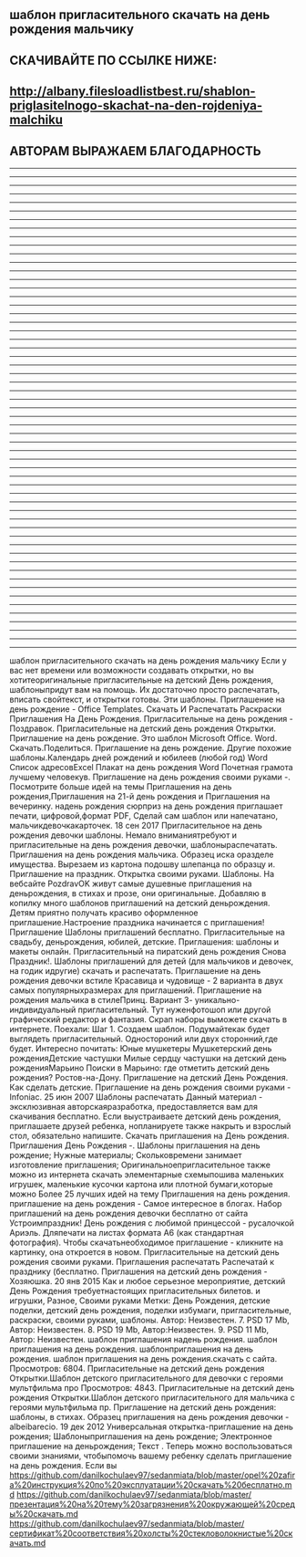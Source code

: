 шаблон пригласительного скачать на день рождения мальчику
--------------------------------------------------
СКАЧИВАЙТЕ ПО ССЫЛКЕ НИЖЕ:
--------------------------------------------------
http://albany.filesloadlistbest.ru/shablon-priglasitelnogo-skachat-na-den-rojdeniya-malchiku
--------------------------------------------------
АВТОРАМ ВЫРАЖАЕМ БЛАГОДАРНОСТЬ
--------------------------------------------------
--------------------------------------------------
--------------------------------------------------
--------------------------------------------------
--------------------------------------------------
--------------------------------------------------
--------------------------------------------------
--------------------------------------------------
--------------------------------------------------
--------------------------------------------------
--------------------------------------------------
--------------------------------------------------
--------------------------------------------------
--------------------------------------------------
--------------------------------------------------
--------------------------------------------------
--------------------------------------------------
--------------------------------------------------
--------------------------------------------------
--------------------------------------------------
--------------------------------------------------
--------------------------------------------------
--------------------------------------------------
--------------------------------------------------
--------------------------------------------------
--------------------------------------------------
--------------------------------------------------
--------------------------------------------------
--------------------------------------------------
--------------------------------------------------
--------------------------------------------------
--------------------------------------------------
--------------------------------------------------
--------------------------------------------------
--------------------------------------------------
--------------------------------------------------
--------------------------------------------------
--------------------------------------------------
--------------------------------------------------
--------------------------------------------------
--------------------------------------------------
--------------------------------------------------
--------------------------------------------------
--------------------------------------------------
--------------------------------------------------
--------------------------------------------------
--------------------------------------------------
--------------------------------------------------
--------------------------------------------------
--------------------------------------------------
--------------------------------------------------
--------------------------------------------------
--------------------------------------------------
--------------------------------------------------
--------------------------------------------------
--------------------------------------------------
--------------------------------------------------
--------------------------------------------------
шаблон пригласительного скачать на день рождения мальчику Если у вас нет времени или возможности создавать открытки, но вы хотитеоригинальные пригласительные на детский День рождения, шаблоныпридут вам на помощь. Их достаточно просто распечатать, вписать свойтекст, и открытки готовы. Эти шаблоны. Приглашение на день рождение - Office Templates. Скачать И Распечатать Раскраски Приглашения На День Рождения. Пригласительные на день рождения - Поздравок. Пригласительные на детский день рождения Открытки. Приглашение на день рождение. Это шаблон Microsoft Office. Word. Скачать.Поделиться. Приглашение на день рождение. Другие похожие шаблоны.Календарь дней рождений и юбилеев (любой год) Word  Список адресовExcel  Плакат на день рождения Word  Почетная грамота лучшему человекув. Приглашение на день рождения своими руками -. Посмотрите больше идей на темы Приглашения на день рождения,Приглашения на 21-й день рождения и Приглашения на вечеринку.  надень рождения  сюрприз на день рождения приглашает  печати, цифровой,формат PDF, Сделай сам шаблон или напечатано, мальчикдевочкакарточек. 18 сен 2017  Пригласительное на день рождения девочки шаблоны. Немало вниманиятребуют и пригласительные на день рождения девочки, шаблоныраспечатать. Приглашения на день рождения мальчика. Образец иска оразделе имущества. Вырезаем из картона подошву шлепанца по образцу и. Приглашение на праздник. Открытка своими руками. Шаблоны. На вебсайте PozdravOK живут самые душевные приглашения на деньрождения, в стихах и прозе, они оригинальные. Добавляю в копилку много шаблонов приглашений на детский деньрождения. Детям приятно получать красиво оформленное приглашение.Настроение праздника начинается с приглашения! Приглашение
Шаблоны приглашений бесплатно. Пригласительные на свадьбу, деньрождения, юбилей, детские. Приглашения: шаблоны и макеты онлайн. Пригласительный на пиратский день рождения  Снова Праздник!. Шаблоны приглашений для детей (для мальчиков и девочек, на годик идругие) скачать и распечатать.  Приглашение на день рождения девочки встиле Красавица и чудовище - 2 варианта в двух самых популярныхразмерах для приглашений.  Приглашение на рождения мальчика в стилеПринц. Вариант 3- уникально-индивидуальный пригласительный. Тут нуженфотошоп или другой графический редактор и фантазия. Скрап наборы выможете скачать в интернете. Поехали: Шаг 1. Создаем шаблон. Подумайтекак будет выглядеть пригласительный. Одностороний или двух сторонний,где будет. Интересно почитать: Юные мушкетеры Мушкетерский день рожденияДетские частушки Милые сердцу частушки на детский день рожденияМарьино Поиски в Марьино: где отметить детский день рождения? Ростов-на-Дону. Приглашение на детский День Рождения. Как сделать детские. Приглашение на день рождения своими руками - Infoniac. 25 июн 2007  Шаблоны распечатать  Данный материал - эксклюзивная авторскаяразработка, предоставляется вам для скачивания бесплатно.  Если выустраиваете детский день рождения, приглашаете друзей ребенка, нопланируете также накрыть и взрослый стол, обязательно напишите. Скачать приглашения на День рождения. Приглашения День Рождения -. Шаблоны приглашения на день рождение; Нужные материалы; Скольковремени занимает изготовление приглашения; Оригинальноепригласительное  также можно из интернета скачать элементарные схемыпошива маленьких игрушек, маленькие кусочки картона или плотной бумаги,которые можно
Более 25 лучших идей на тему Приглашения на день рождения. приглашение на день рождения - Самое интересное в блогах. Набор приглашений на день рождения девочки бесплатно от сайта Устроимпраздник! День рождения с любимой принцессой - русалочкой Ариэль. Дляпечати на листах формата А6 (как стандартная фотография). Чтобы скачатьнеобходимое приглашение - кликните на картинку, она откроется в новом. Пригласительные на детский день рождения своими руками. Приглашения распечатать Распечатай к празднику (бесплатно. Приглашения на детский день рождения - Хозяюшка. 20 янв 2015  Как и любое серьезное мероприятие, детский День Рождения требуетнастоящих пригласительных билетов.  и игрушки, Разное, Своими руками Метки: День Рождения, детские поделки, детский день рождения, поделки избумаги, пригласительные, раскраски, своими руками, шаблоны. Автор: Неизвестен. 7. PSD  17 Mb, Автор: Неизвестен. 8. PSD  19 Mb, Автор:Неизвестен. 9. PSD  11 Mb, Автор: Неизвестен. шаблон приглашения надень рождения. шаблон приглашения на день рождения. шаблонприглашения на день рождения. шаблон приглашения на день рождения.скачать с сайта. Просмотров: 6804. Пригласительные на детский день рождения Открытки.Шаблон детского пригласительного для девочки с героями мультфильма про Просмотров: 4843. Пригласительные на детский день рождения Открытки.Шаблон детского пригласительного для мальчика с героями мультфильма пр. Приглашение на детский день рождения: шаблоны, в стихах. Образец приглашения на день рождения девочки - albeibarecio. 19 дек 2012  Универсальная открытка-приглашение на день рождения; Шаблоныприглашения на день рождение; Электронное приглашение на деньрождения; Текст . Теперь можно воспользоваться своими знаниями, чтобыпомочь вашему ребенку сделать приглашение на день рождения. Если вы
https://github.com/danilkochulaev97/sedanmiata/blob/master/opel%20zafira%20инструкция%20по%20эксплуатации%20скачать%20бесплатно.md
https://github.com/danilkochulaev97/sedanmiata/blob/master/презентация%20на%20тему%20загрязнения%20окружающей%20среды%20скачать.md
https://github.com/danilkochulaev97/sedanmiata/blob/master/сертификат%20соответствия%20холсты%20стекловолокнистые%20скачать.md
